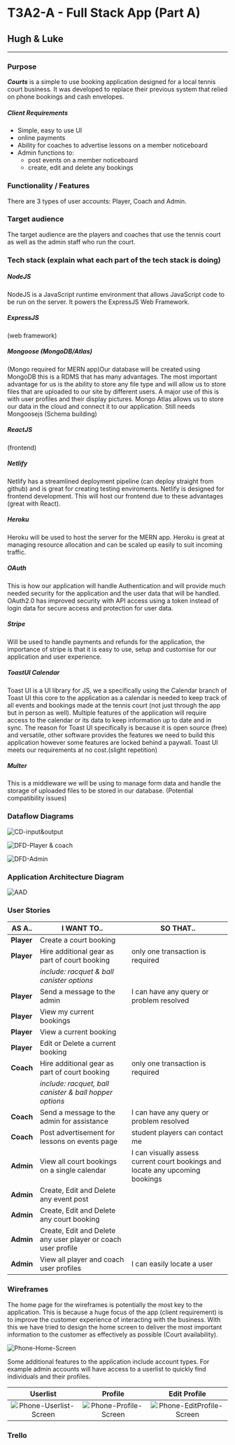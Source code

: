 # ![]()T3A2-A - Full Stack App (Part A)

## Hugh & Luke

----------

### Purpose
***Courts*** is a simple to use booking application designed for a local tennis court business. It was developed to replace their previous system that relied on phone bookings and cash envelopes.

##### Client Requirements

- Simple, easy to use UI 
- online payments
- Ability for coaches to advertise lessons on a member noticeboard
- Admin functions to: 
  - post events on a member noticeboard
  - create, edit and delete any bookings

### Functionality / Features
There are 3 types of user accounts: Player, Coach and Admin. 



### Target audience

The target audience are the players and coaches that use the tennis court as well as the admin staff who run the court.

### Tech stack (explain what each part of the tech stack is doing)

##### NodeJS 
NodeJS is a JavaScript runtime environment that allows JavaScript code to be run on the server. It powers the ExpressJS Web Framework.

##### ExpressJS

(web framework)

##### Mongoose (MongoDB/Atlas)

(Mongo required for MERN app)Our database will be created using MongoDB this is a RDMS that has many advantages. The most important advantage for us is the ability to store any file type and will allow us to store files that are uploaded to our site by different users. A major use of this is with user profiles and their display pictures. Mongo Atlas allows us to store our data in the cloud and connect it to our application. Still needs Mongoosejs (Schema building)

##### ReactJS

(frontend)


##### Netlify 

Netlify has a streamlined deployment pipeline (can deploy straight from github) and is great for creating testing enviroments.  Netlify is designed for frontend development.  This will host our frontend due to these advantages (great with React).

##### Heroku

Heroku will be used to host the server for the MERN app.  Heroku is great at managing resource allocation and can be scaled up easily to suit incoming traffic.

##### OAuth

This is how our application will handle Authentication and will provide much needed security for the application and the user data that will be handled. OAuth2.0 has improved security with API access using a token instead of login data for secure access and protection for user data.

##### Stripe

Will be used to handle payments and refunds for the application, the importance of stripe is that it is easy to use, setup and customise for our application and user experience.

##### ToastUI Calendar

Toast UI is a UI library for JS, we a specifically using the Calendar branch of Toast UI this core to the application as a calendar is needed to keep track of all events and bookings made at the tennis court (not just through the app but in person as well). Multiple features of the application will require access to the calendar or its data to keep information up to date and in sync. The reason for Toast UI specifically is because it is open source (free) and versatile, other software provides the features we need to build this application however some features are locked behind a paywall. Toast UI meets our requirements at no cost.(slight repetition)

##### Multer

This is a middleware we will be using to manage form data and handle the storage of uploaded files to be stored in our database.
(Potential compatibility issues)

### Dataflow Diagrams

![CD-input&output](docs/diagrams/ContextDiagram.png)

![DFD-Player & coach](docs/diagrams/DataFlowDiagram_player_coach.png)

![DFD-Admin](docs/diagrams/DataFlowDiagram_admin.png)

### Application Architecture Diagram

![AAD](docs/diagrams/MERN-Architecture-Diagram.png)

### 

### User Stories

| AS A..     | I WANT TO..                                                  | SO THAT..                                                    |
| ---------- | ------------------------------------------------------------ | ------------------------------------------------------------ |
| **Player** | Create a court booking                                       |                                                              |
| **Player** | Hire additional gear as part of court booking                | only one transaction is required                             |
|            | *include: racquet & ball canister options*                   |                                                              |
| **Player** | Send a message to the admin                                  | I can have any query or problem resolved                     |
| **Player** | View my current bookings                                     |                                                              |
| **Player** | View a current booking                                       |                                                              |
| **Player** | Edit or Delete a current booking                             |                                                              |
| **Coach**  | Hire additional gear as part of court booking                | only one transaction is required                             |
|            | *include: racquet, ball canister & ball hopper options*      |                                                              |
| **Coach**  | Send a message to the admin for assistance                   | I can have any query or problem resolved                     |
| **Coach**  | Post advertisement for lessons on events page                | student players can contact me                               |
| **Admin**  | View all court bookings on a single calendar                 | I can visually assess current court bookings and locate any upcoming bookings |
| **Admin**  | Create, Edit and Delete any event post                       |                                                              |
| **Admin**  | Create, Edit and Delete any court booking                    |                                                              |
| **Admin**  | Create, Edit and Delete any user player or coach user profile |                                                              |
| **Admin**  | View all player and coach user profiles                      | I can easily locate a user                                   |



### Wireframes

The home page for the wireframes is potentially the most key to the application.  This is because a huge focus of the app (client requirement) is to improve the customer experience of interacting with the business.  With this we have tried to design the home screen to deliver the most important information to the customer as effectively as possible (Court availability).

![Phone-Home-Screen](docs/Phone/MERN-Home-Whim.PNG)

Some additional features to the application include account types.  For example admin accounts will have access to a userlist to quickly find individuals and their profiles.

Userlist            |  Profile | Edit Profile
:-------------------------:|:-------------------------:|:--:
![Phone-Userlist-Screen](docs/Phone/MERN-Userlist-Whim.PNG)  |  ![Phone-Profile-Screen](docs/Phone/MERN-Profile-Whim.PNG) | ![Phone-EditProfile-Screen](docs/Phone/MERN-EditProfile-Whim.PNG) |

### Trello